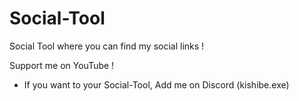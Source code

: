 # Social-Tool
Social Tool where you can find my social links !

Support me on YouTube !
- If you want to your Social-Tool, Add me on Discord (kishibe.exe)
